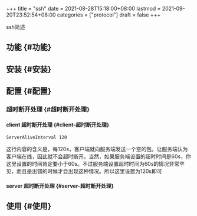 +++
title = "ssh"
date = 2021-08-28T15:18:00+08:00
lastmod = 2021-09-20T23:52:54+08:00
categories = ["protocol"]
draft = false
+++

ssh简述

<!--more-->


## 功能 {#功能}


## 安装 {#安装}


## 配置 {#配置}


### 超时断开处理 {#超时断开处理}


#### client 超时断开处理 {#client-超时断开处理}

```text
ServerAliveInterval 120
```

这行内容的含义是，每120s，客户端就向服务端发送一个空的包。让服务端认为客户端在线，因此就不会超时断开。当然，如果服务端设置的超时时间是60s，你这里设置的时间肯定要小于60s。不过服务端设置超时时间为60s的情况非常罕见，而且是出错的时候才会出现这种情况。所以这里设置为120s即可


#### server 超时断开处理 {#server-超时断开处理}


## 使用 {#使用}